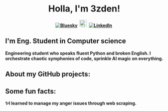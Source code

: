 <p>
  <h1 align="center"><b>Holla, I'm 3zden!</h1> 
</p>
    
<p align="center">  
<a href="[https://twitter.com/jenlooper](https://bsky.app/profile/jenlooper.com)"><img src="https://img.shields.io/badge/Bluesky-0285FF?logo=bluesky&logoColor=fff" alt="Bluesky" /></a>&nbsp;
<a href="https://huggingface.com/3zden/"><img src="https://cas-bridge.xethub.hf.co/xet-bridge-us/63d3eec885118edc0439bd98/10cdb628b767b818795d5620242cc651eaa59abd6ab03021b8725c1ad0a314f8?X-Amz-Algorithm=AWS4-HMAC-SHA256&X-Amz-Content-Sha256=UNSIGNED-PAYLOAD&X-Amz-Credential=cas%2F20250715%2Fus-east-1%2Fs3%2Faws4_request&X-Amz-Date=20250715T185215Z&X-Amz-Expires=3600&X-Amz-Signature=4f8914c94cd2ef5576db86b4f1d4c4e8f259aa79119cd52adf32c2d4090d68e7&X-Amz-SignedHeaders=host&X-Xet-Cas-Uid=68723d042ae5ca930a27192b&response-content-disposition=inline%3B+filename*%3DUTF-8%27%27hf-logo-pirate.svg%3B+filename%3D%22hf-logo-pirate.svg%22%3B&response-content-type=image%2Fsvg%2Bxml&x-id=GetObject&Expires=1752609135&Policy=eyJTdGF0ZW1lbnQiOlt7IkNvbmRpdGlvbiI6eyJEYXRlTGVzc1RoYW4iOnsiQVdTOkVwb2NoVGltZSI6MTc1MjYwOTEzNX19LCJSZXNvdXJjZSI6Imh0dHBzOi8vY2FzLWJyaWRnZS54ZXRodWIuaGYuY28veGV0LWJyaWRnZS11cy82M2QzZWVjODg1MTE4ZWRjMDQzOWJkOTgvMTBjZGI2MjhiNzY3YjgxODc5NWQ1NjIwMjQyY2M2NTFlYWE1OWFiZDZhYjAzMDIxYjg3MjVjMWFkMGEzMTRmOCoifV19&Signature=E1BHJmLlw5bTKe1lrCb-Rbh1AJc7e70AxoitGnUApfq5djaAkObf96SI9Pm5I55joeoENddHEdnb6duIycLjLvpayU4-JaUyHVbRlZNtKWKanLAliUNy52gex-jSULtuRkNt9nNgrMABRxUZOYtCMhQNKqy-BZw%7E0NbJNt5Tg4XUF8%7ET0t%7EtdfyvfQQgN4UvkG0EBjVh1zvsfv4o0mvpXvZqzEgw37fDo0cH2uCUyfVSsCAnHdfu1PVtQkp0y6Rz1igMwqzbLUGfAEhR2P%7EGca%7EAg1Vqy5ZWiaQbCCnFeTTusCLTVTRTtFqNJdTbT-JdWP-5bpmj4YwJrgGqZqHSFg__&Key-Pair-Id=K2L8F4GPSG1IFC" alt="HuggingFace" width="23px" /></a>&nbsp;
<a href="https://www.linkedin.com/in/3zden/"><img src="https://img.shields.io/badge/LinkedIn-0077B5?logo=linkedin&logoColor=white" alt="LinkedIn" /></a>&nbsp;
<br/>
    
</p>

## I'm Eng. Student in Computer science
Engineering student who speaks fluent Python and broken English. I orchestrate chaotic symphonies of code, sprinkle AI magic on everything.
## About my GitHub projects:

## Some fun facts:

✨I learned to manage my anger issues through web scraping.


